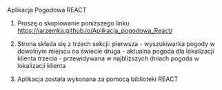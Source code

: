﻿Aplikacja Pogodowa REACT
 
1. Proszę o skopiowanie poniższego linku https://jarzemka.github.io/Aplikacja_pogodowa_React/

2. Strona składa się z trzech sekcji: pierwsza - wyszukiwarka pogody w dowolnym miejscu na świecie druga - aktualna pogoda dla lokalizacji klienta trzecia - przewidywana w najbliższych dniach pogoda w lokalizacji klienta

3. Aplikacja została wykonana za pomocą biblioteki REACT
